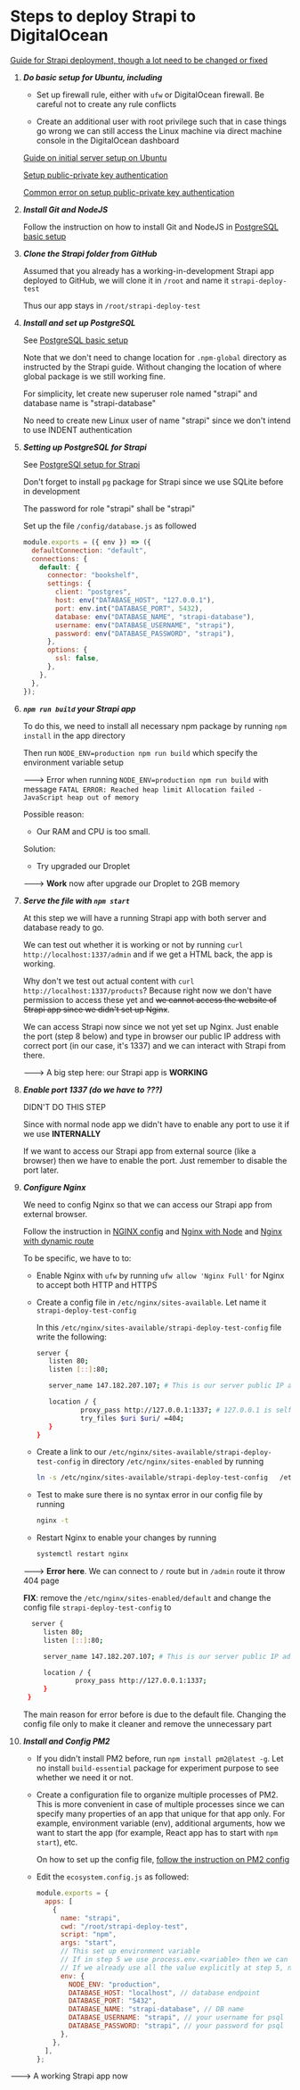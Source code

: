 # Steps to deploy Strapi to DigitalOcean

[Guide for Strapi deployment, though a lot need to be changed or fixed](https://strapi.io/documentation/developer-docs/latest/setup-deployment-guides/deployment/hosting-guides/digitalocean.html)

1. **_Do basic setup for Ubuntu, including_**

   - Set up firewall rule, either with `ufw` or DigitalOcean firewall. Be careful not to create any rule conflicts

   - Create an additional user with root privilege such that in case things go wrong we can still access the Linux machine via direct machine console in the DigitalOcean dashboard

   [Guide on initial server setup on Ubuntu](https://www.digitalocean.com/community/tutorials/initial-server-setup-with-ubuntu-20-04)

   [Setup public-private key authentication](https://docs.github.com/en/github/authenticating-to-github/connecting-to-github-with-ssh/about-ssh)

   [Common error on setup public-private key authentication](https://github.com/AnnLe4869/linode-learning/blob/main/7.7.%20Add%20new%20key%20beside%20id_rsa.md)

2. **_Install Git and NodeJS_**

   Follow the instruction on how to install Git and NodeJS in [PostgreSQL basic setup](/notes/PostgreSQL%20basic%20setup.md)

3. **_Clone the Strapi folder from GitHub_**

   Assumed that you already has a working-in-development Strapi app deployed to GitHub, we will clone it in `/root` and name it `strapi-deploy-test`

   Thus our app stays in `/root/strapi-deploy-test`

4. **_Install and set up PostgreSQL_**

   See [PostgreSQL basic setup](/notes/PostgreSQL%20basic%20setup.md)

   Note that we don't need to change location for `.npm-global` directory as instructed by the Strapi guide. Without changing the location of where global package is we still working fine.

   For simplicity, let create new superuser role named "strapi" and database name is "strapi-database"

   No need to create new Linux user of name "strapi" since we don't intend to use INDENT authentication

5. **_Setting up PostgreSQL for Strapi_**

   See [PostgreSQl setup for Strapi](/notes/PostgreSQL%20setup%20for%20Strapi.md)

   Don't forget to install `pg` package for Strapi since we use SQLite before in development

   The password for role "strapi" shall be "strapi"

   Set up the file `/config/database.js` as followed

   ```js
   module.exports = ({ env }) => ({
     defaultConnection: "default",
     connections: {
       default: {
         connector: "bookshelf",
         settings: {
           client: "postgres",
           host: env("DATABASE_HOST", "127.0.0.1"),
           port: env.int("DATABASE_PORT", 5432),
           database: env("DATABASE_NAME", "strapi-database"),
           username: env("DATABASE_USERNAME", "strapi"),
           password: env("DATABASE_PASSWORD", "strapi"),
         },
         options: {
           ssl: false,
         },
       },
     },
   });
   ```

6. **_`npm run build` your Strapi app_**

   To do this, we need to install all necessary npm package by running `npm install` in the app directory

   Then run `NODE_ENV=production npm run build` which specify the environment variable setup

   ---> Error when running `NODE_ENV=production npm run build` with message
   `FATAL ERROR: Reached heap limit Allocation failed - JavaScript heap out of memory`

   Possible reason:

   - Our RAM and CPU is too small.

   Solution:

   - Try upgraded our Droplet

   ---> **Work** now after upgrade our Droplet to 2GB memory

7. **_Serve the file with `npm start`_**

   At this step we will have a running Strapi app with both server and database ready to go.

   We can test out whether it is working or not by running `curl http://localhost:1337/admin` and if we get a HTML back, the app is working.

   Why don't we test out actual content with `curl http://localhost:1337/products`? Because right now we don't have permission to access these yet and ~~we cannot access the website of Strapi app since we didn't set up Nginx~~.

   We can access Strapi now since we not yet set up Nginx. Just enable the port (step 8 below) and type in browser our public IP address with correct port (in our case, it's 1337) and we can interact with Strapi from there.

   ---> A big step here: our Strapi app is **WORKING**

8. **_Enable port 1337 (do we have to ???)_**

   DIDN'T DO THIS STEP

   Since with normal node app we didn't have to enable any port to use it if we use **INTERNALLY**

   If we want to access our Strapi app from external source (like a browser) then we have to enable the port. Just remember to disable the port later.

9. **_Configure Nginx_**

   We need to config Nginx so that we can access our Strapi app from external browser.

   Follow the instruction in [NGINX config](/notes/NGINX%20config.md) and [Nginx with Node](/notes/Nginx%20with%20Node.md) and [Nginx with dynamic route](/notes/Nginx%20with%20Dynamic%20route.md)

   To be specific, we have to to:

   - Enable Nginx with `ufw` by running `ufw allow 'Nginx Full'` for Nginx to accept both HTTP and HTTPS

   - Create a config file in `/etc/nginx/sites-available`. Let name it `strapi-deploy-test-config`

     In this `/etc/nginx/sites-available/strapi-deploy-test-config` file write the following:

     ```bash
     server {
        listen 80;
        listen [::]:80;

        server_name 147.182.207.107; # This is our server public IP address

        location / {
                proxy_pass http://127.0.0.1:1337; # 127.0.0.1 is self-inferred IP address and 1337 is the port Strapi use
                try_files $uri $uri/ =404;
        }
     }
     ```

   - Create a link to our `/etc/nginx/sites-available/strapi-deploy-test-config` in directory `/etc/nginx/sites-enabled` by running

     ```bash
     ln -s /etc/nginx/sites-available/strapi-deploy-test-config   /etc/nginx/sites-enabled/
     ```

   - Test to make sure there is no syntax error in our config file by running

     ```bash
     nginx -t
     ```

   - Restart Nginx to enable your changes by running

     ```bash
     systemctl restart nginx
     ```

   ---> **Error here**. We can connect to `/` route but in `/admin` route it throw 404 page

   **FIX**: remove the `/etc/nginx/sites-enabled/default` and change the config file `strapi-deploy-test-config` to

   ```bash
     server {
        listen 80;
        listen [::]:80;

        server_name 147.182.207.107; # This is our server public IP address

        location / {
                proxy_pass http://127.0.0.1:1337;
        }
    }
   ```

   The main reason for error before is due to the default file. Changing the config file only to make it cleaner and remove the unnecessary part

10. **_Install and Config PM2_**

    - If you didn't install PM2 before, run `npm install pm2@latest -g`. Let no install `build-essential` package for experiment purpose to see whether we need it or not.

    - Create a configuration file to organize multiple processes of PM2. This is more convenient in case of multiple processes since we can specify many properties of an app that unique for that app only. For example, environment variable (env), additional arguments, how we want to start the app (for example, React app has to start with `npm start`), etc.

      On how to set up the config file, [follow the instruction on PM2 config](/notes/PM2%20Config%20for%20Node%20app.md)

    - Edit the `ecosystem.config.js` as followed:

      ```js
      module.exports = {
        apps: [
          {
            name: "strapi",
            cwd: "/root/strapi-deploy-test",
            script: "npm",
            args: "start",
            // This set up environment variable
            // If in step 5 we use process.env.<variable> then we can specify the variable down here
            // If we already use all the value explicitly at step 5, no need for setting up the env variables below
            env: {
              NODE_ENV: "production",
              DATABASE_HOST: "localhost", // database endpoint
              DATABASE_PORT: "5432",
              DATABASE_NAME: "strapi-database", // DB name
              DATABASE_USERNAME: "strapi", // your username for psql
              DATABASE_PASSWORD: "strapi", // your password for psql
            },
          },
        ],
      };
      ```

---> A working Strapi app now
